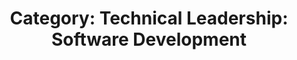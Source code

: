 ---
layout: category
title: 'Category: Technical Leadership: Software Development'
tag: technical_leadership,software_development
---